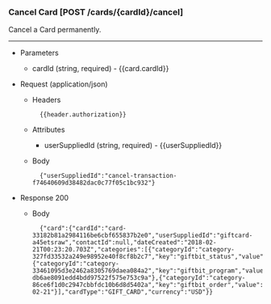 ### Cancel Card [POST /cards/{cardId}/cancel]
Cancel a Card permanently.

---
+ Parameters
    + cardId (string, required) - {{card.cardId}}

+ Request (application/json)
    + Headers
    
            {{header.authorization}}
            
    + Attributes
        + userSuppliedId (string, required) - {{userSuppliedId}}
    
    + Body
            
            
            {"userSuppliedId":"cancel-transaction-f74640609d38482dac0c77f05c1bc932"}
    
+ Response 200

    + Body
    
            {"card":{"cardId":"card-33182b81a2984116be6cbf655837b2e0","userSuppliedId":"giftcard-a45etsraw","contactId":null,"dateCreated":"2018-02-21T00:23:20.703Z","categories":[{"categoryId":"category-327fd33532a249e98952e40f8cf8b2c7","key":"giftbit_status","value":"CANCELLED"},{"categoryId":"category-33461095d3e2462a8305769daea084a2","key":"giftbit_program","value":"program-db6ae8091edd4bdd97522f575e753c9a"},{"categoryId":"category-86ce6f1d0c2947cbbfdc10b6d8d5402a","key":"giftbit_order","value":"2018-02-21"}],"cardType":"GIFT_CARD","currency":"USD"}}